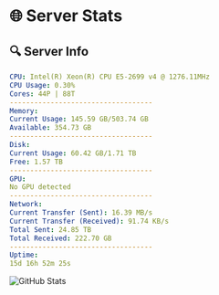 # 🌐 Server Stats
## 🔍 Server Info
```yaml
CPU: Intel(R) Xeon(R) CPU E5-2699 v4 @ 1276.11MHz
CPU Usage: 0.30%
Cores: 44P | 88T
-----------------------------------
Memory:
Current Usage: 145.59 GB/503.74 GB
Available: 354.73 GB
-----------------------------------
Disk:
Current Usage: 60.42 GB/1.71 TB
Free: 1.57 TB
-----------------------------------
GPU:
No GPU detected
-----------------------------------
Network:
Current Transfer (Sent): 16.39 MB/s
Current Transfer (Received): 91.74 KB/s
Total Sent: 24.85 TB
Total Received: 222.70 GB
-----------------------------------
Uptime:
15d 16h 52m 25s
```
![GitHub Stats](https://img.shields.io/badge/Updated-2025-03-23_14:15:14-blue)